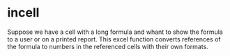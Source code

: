 # incell
Suppose we have a cell with a long formula and whant to show the formula to a user or on a printed report.
This excel function converts references of the formula to numbers in the referenced cells with their own formats. 

